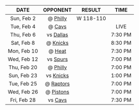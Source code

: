 |    DATE     |            OPPONENT            |  RESULT   |  TIME   |
|:-----------:|:------------------------------:|:---------:|:-------:|
| Sun, Feb 2  |     @ [Philly](/r/sixers)      | W 118-110 |         |
| Tue, Feb 4  |   @ [Cavs](/r/clevelandcavs)   |           |  LIVE   |
| Thu, Feb 6  |   vs [Dallas](/r/Mavericks)    |           | 7:30 PM |
| Sat, Feb 8  |    @ [Knicks](/r/NYKnicks)     |           | 8:30 PM |
| Mon, Feb 10 |       @ [Heat](/r/heat)        |           | 7:30 PM |
| Wed, Feb 12 |    vs [Spurs](/r/NBASpurs)     |           | 7:00 PM |
| Thu, Feb 20 |     @ [Philly](/r/sixers)      |           | 7:00 PM |
| Sun, Feb 23 |    vs [Knicks](/r/NYKnicks)    |           | 1:00 PM |
| Tue, Feb 25 | @ [Raptors](/r/torontoraptors) |           | 7:00 PM |
| Wed, Feb 26 | @ [Pistons](/r/DetroitPistons) |           | 7:00 PM |
| Fri, Feb 28 |  vs [Cavs](/r/clevelandcavs)   |           | 7:30 PM |